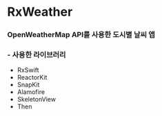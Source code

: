 # RxWeather

### OpenWeatherMap API를 사용한 도시별 날씨 앱

### - 사용한 라이브러리
- RxSwift
- ReactorKit
- SnapKit
- Alamofire
- SkeletonView
- Then
